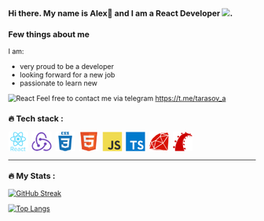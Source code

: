 ### Hi there. My name is Alex👋 and I am a React Developer <img src="https://media.giphy.com/media/WUlplcMpOCEmTGBtBW/giphy.gif" width="30">.

### Few things about me
I am:
- very proud to be a developer 
- looking forward for a new job
- passionate to learn new

<img src="https://upload.wikimedia.org/wikipedia/commons/8/83/Telegram_2019_Logo.svg" title="React" alt="React" width="20" height="20"/> Feel free to contact me via telegram https://t.me/tarasov_a 

### :fire: Tech stack :
<div>
  <img src="https://github.com/devicons/devicon/blob/master/icons/react/react-original-wordmark.svg" title="React" alt="React" width="40" height="40"/>&nbsp;
  <img src="https://github.com/devicons/devicon/blob/master/icons/redux/redux-original.svg" title="Redux" alt="Redux " width="40" height="40"/>&nbsp;
  <img src="https://github.com/devicons/devicon/blob/master/icons/css3/css3-plain-wordmark.svg"  title="CSS3" alt="CSS" width="40" height="40"/>&nbsp;
  <img src="https://github.com/devicons/devicon/blob/master/icons/html5/html5-original.svg" title="HTML5" alt="HTML" width="40" height="40"/>&nbsp;
  <img src="https://github.com/devicons/devicon/blob/master/icons/javascript/javascript-original.svg" title="JavaScript" alt="JavaScript" width="40" />&nbsp;
  <img src="https://github.com/devicons/devicon/blob/master/icons/typescript/typescript-original.svg" title="Typescript" alt="Typescript" width="40" />&nbsp;
  <img src="https://github.com/devicons/devicon/blob/master/icons/ruby/ruby-plain.svg" title="Ruby" **alt="Ruby" width="40" height="40"/>&nbsp;
  <img src="https://github.com/devicons/devicon/blob/master/icons/rails/rails-plain.svg" title="Rails" **alt="Rails" width="40" height="40"/>&nbsp;
</div>

---

### :fire: My Stats :
[![GitHub Streak](http://github-readme-streak-stats.herokuapp.com?user=tarassov&theme=calm&hide_border=true)](https://git.io/streak-stats)

[![Top Langs](https://github-readme-stats.vercel.app/api/top-langs/?username=tarassov&layout=compact&theme=vision-friendly-dark)](https://github.com/anuraghazra/github-readme-stats)

<!--
**tarassov/tarassov** is a ✨ _special_ ✨ repository because its `README.md` (this file) appears on your GitHub profile.

Here are some ideas to get you started:

- 🔭 I’m currently working on ...
- 🌱 I’m currently learning ...
- 👯 I’m looking to collaborate on ...
- 🤔 I’m looking for help with ...
- 💬 Ask me about ...
- 📫 How to reach me: ...
- 😄 Pronouns: ...
- ⚡ Fun fact: ...
-->
